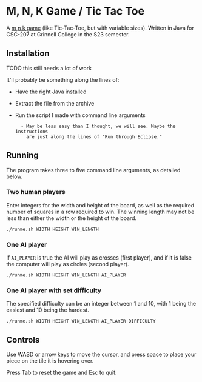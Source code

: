 # M, N, K Game / Tic Tac Toe 

A [m,n,k game](https://en.wikipedia.org/wiki/M,n,k-game) (like Tic-Tac-Toe, but
with variable sizes). Written in Java for CSC-207 at Grinnell College in the
S23 semester. 

## Installation

TODO this still needs a lot of work

It'll probably be something along the lines of:

- Have the right Java installed

- Extract the file from the archive

- Run the script I made with command line arguments

		- May be less easy than I thought, we will see. Maybe the instructions
		  are just along the lines of "Run through Eclipse."

## Running

The program takes three to five command line arguments, as detailed below.

### Two human players

Enter integers for the width and height of the board, as well as the required
number of squares in a row required to win. The winning length may not be less
than either the width or the height of the board.

```
./runme.sh WIDTH HEIGHT WIN_LENGTH
```

### One AI player

If `AI_PLAYER` is true the AI will play as crosses (first player), and if it is
false the computer will play as circles (second player).

```
./runme.sh WIDTH HEIGHT WIN_LENGTH AI_PLAYER
```

### One AI player with set difficulty

The specified difficulty can be an integer
between 1 and 10, with 1 being the easiest and 10 being the hardest.

```
./runme.sh WIDTH HEIGHT WIN_LENGTH AI_PLAYER DIFFICULTY
```

## Controls

Use WASD or arrow keys to move the cursor, and press space to place your piece
on the tile it is hovering over.

Press Tab to reset the game and Esc to quit.
